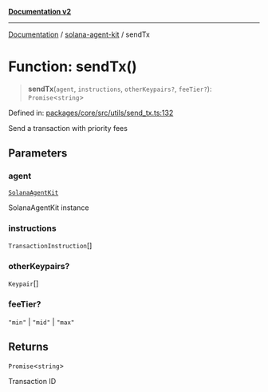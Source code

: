 [**Documentation v2**](../../README.md)

***

[Documentation](../../README.md) / [solana-agent-kit](../README.md) / sendTx

# Function: sendTx()

> **sendTx**(`agent`, `instructions`, `otherKeypairs?`, `feeTier?`): `Promise`\<`string`\>

Defined in: [packages/core/src/utils/send\_tx.ts:132](https://github.com/scriptscrypt/solana-agent-kit/blob/8d48a57968ef71c6851a44a8efa685e80e815610/packages/core/src/utils/send_tx.ts#L132)

Send a transaction with priority fees

## Parameters

### agent

[`SolanaAgentKit`](../classes/SolanaAgentKit.md)

SolanaAgentKit instance

### instructions

`TransactionInstruction`[]

### otherKeypairs?

`Keypair`[]

### feeTier?

`"min"` | `"mid"` | `"max"`

## Returns

`Promise`\<`string`\>

Transaction ID
